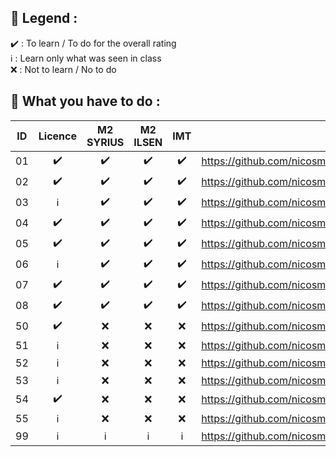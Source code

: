 ## 📢 Legend :
:heavy_check_mark: : To learn / To do for the overall rating <br>
:information_source: : Learn only what was seen in class <br>
:x: : Not to learn / No to do

## 📢 What you have to do :

| ID  | Licence  | M2 SYRIUS | M2 ILSEN | IMT |  Link |
| :---: | :---: | :---: | :---: | :---: | ------------- |
| 01  | :heavy_check_mark:  | :heavy_check_mark:  | :heavy_check_mark:  | :heavy_check_mark:  |  https://github.com/nicosmash/Universities/blob/main/Courses/01_Intro_Cybersecurity_2024.pdf  |
| 02  | :heavy_check_mark:  | :heavy_check_mark:  | :heavy_check_mark:  | :heavy_check_mark:  |  https://github.com/nicosmash/Universities/blob/main/Courses/02_Reconnaissance_2024.pdf  |
| 03  | :information_source:  | :heavy_check_mark:  | :heavy_check_mark:  | :heavy_check_mark:  |  https://github.com/nicosmash/Universities/blob/main/Courses/03_Basics_of_hacking_Intro_2024.pdf  |
| 04  | :heavy_check_mark:  | :heavy_check_mark:  | :heavy_check_mark:  | :heavy_check_mark:  |  https://github.com/nicosmash/Universities/blob/main/Courses/04_Scanning_2024.pdf  |
| 05  | :heavy_check_mark:  | :heavy_check_mark:  | :heavy_check_mark:  | :heavy_check_mark:  |  https://github.com/nicosmash/Universities/blob/main/Courses/05_Basics_of_hacking_NMAP_29092022.pdf  |
| 06  | :information_source:  | :heavy_check_mark:  | :heavy_check_mark:  | :heavy_check_mark:  |  https://github.com/nicosmash/Universities/blob/main/Courses/06_Basics_of_hacking_Exploit_RFI_LFI%20_DPT_28022022.pdf  |
| 07  | :heavy_check_mark:  | :heavy_check_mark:  | :heavy_check_mark:  | :heavy_check_mark:  |  https://github.com/nicosmash/Universities/blob/main/Courses/07_Basics_of_hacking_Exploit_SQLi_BURP_20062022.pdf  |
| 08  | :heavy_check_mark:  | :heavy_check_mark:  | :heavy_check_mark:  | :heavy_check_mark:  |  https://github.com/nicosmash/Universities/blob/main/Courses/08_Basics_of_hacking_Tools_11062022.pdf  |
| 50  | :heavy_check_mark:  | :x:  | :x:  | :x:  |  https://github.com/nicosmash/Universities/blob/main/Courses/50_Crypto_History_Intro_16032023.pdf  |
| 51  | :information_source:  | :x:  | :x:  | :x:  |  https://github.com/nicosmash/Universities/blob/main/Courses/51_Crypto_Encryption_Types_16032023.pdf  |
| 52  | :information_source:  | :x:  | :x:  | :x:  |  https://github.com/nicosmash/Universities/blob/main/Courses/52_Crypto_Cipher_Types_16032023.pdf  |
| 53  | :information_source:  | :x:  | :x:  | :x:  |  https://github.com/nicosmash/Universities/blob/main/Courses/53_Crypto_Hashs_16032023.pdf  |
| 54  | :heavy_check_mark:  | :x:  | :x:  | :x:  |  https://github.com/nicosmash/Universities/blob/main/Courses/54_Crypto_Stegano_16032023.pdf  |
| 55  | :information_source:  | :x:  | :x:  | :x:  |  https://github.com/nicosmash/Universities/blob/main/Courses/55_PKI_16032023.pdf  |
| 99  | :information_source:  | :information_source:  | :information_source:  | :information_source:  | https://github.com/nicosmash/Universities/blob/main/Courses/99_Passive_Reco_Zone_Transfert_08062022.pdf  |
